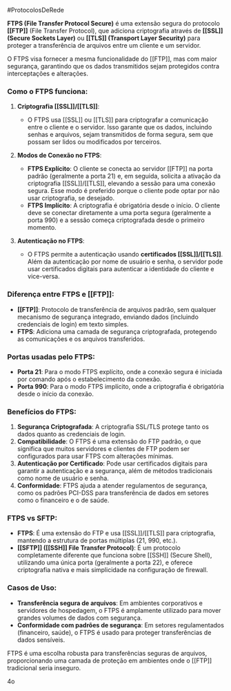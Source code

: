 #ProtocolosDeRede 

**FTPS (File Transfer Protocol Secure)** é uma extensão segura do protocolo **[[FTP]]** (File Transfer Protocol), que adiciona criptografia através de **[[SSL]] (Secure Sockets Layer)** ou **[[TLS]] (Transport Layer Security)** para proteger a transferência de arquivos entre um cliente e um servidor. 

O FTPS visa fornecer a mesma funcionalidade do [[FTP]], mas com maior segurança, garantindo que os dados transmitidos sejam protegidos contra interceptações e alterações.

### Como o FTPS funciona:

1. **Criptografia [[SSL]]/[[TLS]]**:
    
    - O FTPS usa [[SSL]] ou [[TLS]] para criptografar a comunicação entre o cliente e o servidor. Isso garante que os dados, incluindo senhas e arquivos, sejam transmitidos de forma segura, sem que possam ser lidos ou modificados por terceiros.
2. **Modos de Conexão no FTPS**:
    
    - **FTPS Explícito**: O cliente se conecta ao servidor [[FTP]] na porta padrão (geralmente a porta 21) e, em seguida, solicita a ativação da criptografia [[SSL]]/[[TLS]], elevando a sessão para uma conexão segura. Esse modo é preferido porque o cliente pode optar por não usar criptografia, se desejado.
    - **FTPS Implícito**: A criptografia é obrigatória desde o início. O cliente deve se conectar diretamente a uma porta segura (geralmente a porta 990) e a sessão começa criptografada desde o primeiro momento.
3. **Autenticação no FTPS**:
    
    - O FTPS permite a autenticação usando **certificados [[SSL]]/[[TLS]]**. Além da autenticação por nome de usuário e senha, o servidor pode usar certificados digitais para autenticar a identidade do cliente e vice-versa.

### Diferença entre FTPS e [[FTP]]:

- **[[FTP]]**: Protocolo de transferência de arquivos padrão, sem qualquer mecanismo de segurança integrado, enviando dados (incluindo credenciais de login) em texto simples.
- **FTPS**: Adiciona uma camada de segurança criptografada, protegendo as comunicações e os arquivos transferidos.

### Portas usadas pelo FTPS:

- **Porta 21**: Para o modo FTPS explícito, onde a conexão segura é iniciada por comando após o estabelecimento da conexão.
- **Porta 990**: Para o modo FTPS implícito, onde a criptografia é obrigatória desde o início da conexão.

### Benefícios do FTPS:

1. **Segurança Criptografada**: A criptografia SSL/TLS protege tanto os dados quanto as credenciais de login.
2. **Compatibilidade**: O FTPS é uma extensão do FTP padrão, o que significa que muitos servidores e clientes de FTP podem ser configurados para usar FTPS com alterações mínimas.
3. **Autenticação por Certificado**: Pode usar certificados digitais para garantir a autenticação e a segurança, além de métodos tradicionais como nome de usuário e senha.
4. **Conformidade**: FTPS ajuda a atender regulamentos de segurança, como os padrões PCI-DSS para transferência de dados em setores como o financeiro e o de saúde.

### FTPS vs SFTP:

- **FTPS**: É uma extensão do FTP e usa [[SSL]]/[[TLS]] para criptografia, mantendo a estrutura de portas múltiplas (21, 990, etc.).
- **[[SFTP]] ([[SSH]] File Transfer Protocol)**: É um protocolo completamente diferente que funciona sobre [[SSH]] (Secure Shell), utilizando uma única porta (geralmente a porta 22), e oferece criptografia nativa e mais simplicidade na configuração de firewall.

### Casos de Uso:

- **Transferência segura de arquivos**: Em ambientes corporativos e servidores de hospedagem, o FTPS é amplamente utilizado para mover grandes volumes de dados com segurança.
- **Conformidade com padrões de segurança**: Em setores regulamentados (financeiro, saúde), o FTPS é usado para proteger transferências de dados sensíveis.

FTPS é uma escolha robusta para transferências seguras de arquivos, proporcionando uma camada de proteção em ambientes onde o [[FTP]] tradicional seria inseguro.

4o
